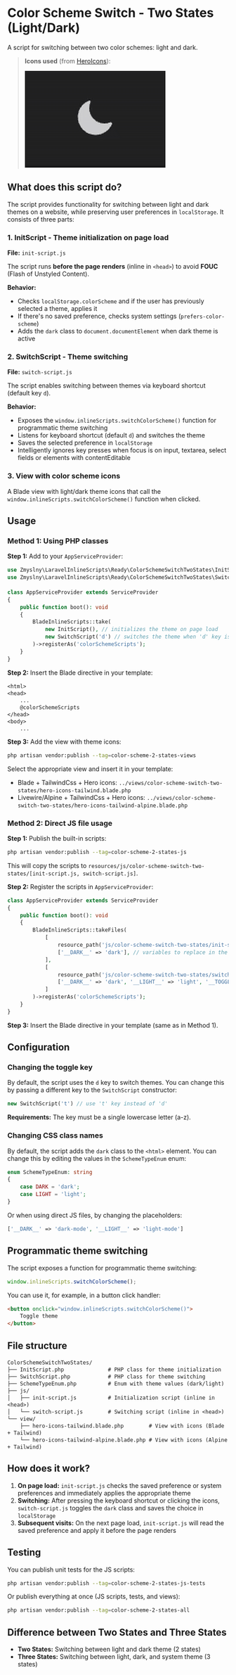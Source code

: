 # Color Scheme Switch - Two States (Light/Dark)

A script for switching between two color schemes: light and dark.

> **Icons used** (from [HeroIcons](https://heroicons.com)):
>
> ![View](/../assets/2-states-hero-icons.gif)

## What does this script do?

The script provides functionality for switching between light and dark themes on a website, while preserving user preferences in `localStorage`. It consists of three parts:

### 1. InitScript - Theme initialization on page load

**File:** `init-script.js`

The script runs **before the page renders** (inline in `<head>`) to avoid **FOUC** (Flash of Unstyled Content).

**Behavior:**
- Checks `localStorage.colorScheme` and if the user has previously selected a theme, applies it
- If there's no saved preference, checks system settings (`prefers-color-scheme`)
- Adds the `dark` class to `document.documentElement` when dark theme is active

### 2. SwitchScript - Theme switching

**File:** `switch-script.js`

The script enables switching between themes via keyboard shortcut (default key `d`).

**Behavior:**
- Exposes the `window.inlineScripts.switchColorScheme()` function for programmatic theme switching
- Listens for keyboard shortcut (default `d`) and switches the theme
- Saves the selected preference in `localStorage`
- Intelligently ignores key presses when focus is on input, textarea, select fields or elements with contentEditable

### 3. View with color scheme icons

A Blade view with light/dark theme icons that call the `window.inlineScripts.switchColorScheme()` function when clicked.

## Usage

### Method 1: Using PHP classes

**Step 1:** Add to your `AppServiceProvider`:

```php
use Zmyslny\LaravelInlineScripts\Ready\ColorSchemeSwitchTwoStates\InitScript;
use Zmyslny\LaravelInlineScripts\Ready\ColorSchemeSwitchTwoStates\SwitchScript;

class AppServiceProvider extends ServiceProvider 
{
    public function boot(): void 
    {
        BladeInlineScripts::take(
            new InitScript(), // initializes the theme on page load
            new SwitchScript('d') // switches the theme when 'd' key is pressed
        )->registerAs('colorSchemeScripts');
    }
}
```

**Step 2:** Insert the Blade directive in your template:

```blade
<html>
<head>
    ... 
    @colorSchemeScripts
</head>
<body>
    ...
``` 

**Step 3:** Add the view with theme icons:

```bash
php artisan vendor:publish --tag=color-scheme-2-states-views
```

Select the appropriate view and insert it in your template:
- Blade + TailwindCss + Hero icons: `../views/color-scheme-switch-two-states/hero-icons-tailwind.blade.php`
- Livewire/Alpine + TailwindCss + Hero icons: `../views/color-scheme-switch-two-states/hero-icons-tailwind-alpine.blade.php`

### Method 2: Direct JS file usage

**Step 1:** Publish the built-in scripts:

```bash
php artisan vendor:publish --tag=color-scheme-2-states-js
```

This will copy the scripts to `resources/js/color-scheme-switch-two-states/[init-script.js, switch-script.js]`.

**Step 2:** Register the scripts in `AppServiceProvider`:

```php
class AppServiceProvider extends ServiceProvider 
{
    public function boot(): void 
    {
        BladeInlineScripts::takeFiles(
            [
                resource_path('js/color-scheme-switch-two-states/init-script.js'),
                ['__DARK__' => 'dark'], // variables to replace in the script
            ],
            [
                resource_path('js/color-scheme-switch-two-states/switch-script.js'),
                ['__DARK__' => 'dark', '__LIGHT__' => 'light', '__TOGGLE_KEY__' => 'd'],
            ]
        )->registerAs('colorSchemeScripts');
    }
}
```

**Step 3:** Insert the Blade directive in your template (same as in Method 1).

## Configuration

### Changing the toggle key

By default, the script uses the `d` key to switch themes. You can change this by passing a different key to the `SwitchScript` constructor:

```php
new SwitchScript('t') // use 't' key instead of 'd'
```

**Requirements:** The key must be a single lowercase letter (a-z).

### Changing CSS class names

By default, the script adds the `dark` class to the `<html>` element. You can change this by editing the values in the `SchemeTypeEnum` enum:

```php
enum SchemeTypeEnum: string
{
    case DARK = 'dark';
    case LIGHT = 'light';
}
```

Or when using direct JS files, by changing the placeholders:

```php
['__DARK__' => 'dark-mode', '__LIGHT__' => 'light-mode']
```

## Programmatic theme switching

The script exposes a function for programmatic theme switching:

```javascript
window.inlineScripts.switchColorScheme();
```

You can use it, for example, in a button click handler:

```html
<button onclick="window.inlineScripts.switchColorScheme()">
    Toggle theme
</button>
```

## File structure

```
ColorSchemeSwitchTwoStates/
├── InitScript.php              # PHP class for theme initialization
├── SwitchScript.php            # PHP class for theme switching
├── SchemeTypeEnum.php          # Enum with theme values (dark/light)
├── js/
│   ├── init-script.js          # Initialization script (inline in <head>)
│   └── switch-script.js        # Switching script (inline in <head>)
└── view/
    ├── hero-icons-tailwind.blade.php        # View with icons (Blade + Tailwind)
    └── hero-icons-tailwind-alpine.blade.php # View with icons (Alpine + Tailwind)
```

## How does it work?

1. **On page load:** `init-script.js` checks the saved preference or system preferences and immediately applies the appropriate theme
2. **Switching:** After pressing the keyboard shortcut or clicking the icons, `switch-script.js` toggles the `dark` class and saves the choice in `localStorage`
3. **Subsequent visits:** On the next page load, `init-script.js` will read the saved preference and apply it before the page renders

## Testing

You can publish unit tests for the JS scripts:

```bash
php artisan vendor:publish --tag=color-scheme-2-states-js-tests
```

Or publish everything at once (JS scripts, tests, and views):

```bash
php artisan vendor:publish --tag=color-scheme-2-states-all
```

## Difference between Two States and Three States

- **Two States:** Switching between light and dark theme (2 states)
- **Three States:** Switching between light, dark, and system theme (3 states)